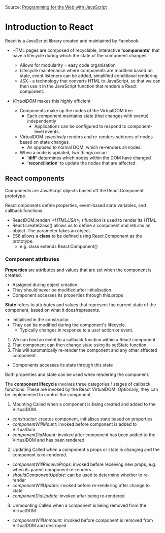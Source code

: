 Source: [Programming for the Web with JavaScript](https://github.com/elloo/p1xt-js-2.0-guided-studies/tree/master/programming-for-the-web-with-javascript)

# Introduction to React

React is a JavaScript library created and maintained by Facebook. 

* HTML pages are composed of recyclable, interactive __'components'__ that have a lifecycle during which the state of the component changes.
    * Allows for modularity = easy code organisation
    * Lifecycle maintenance where components are modified based on state, event listeners can be added, simplified conditional rendering
    * JSX - a technology that converts HTML to JavaScript, so that we can then use it in the JavaScript function that renders a React component.

* _VirtualDOM_ makes this highly efficient
    * Components make up the nodes of the VirtualDOM tree
        * Each component maintains state (that changes with events) independently
            * Applications can be configured to respond to component-level events. 
    * VirtualDOM _selectively_ renders and re-renders subtrees of nodes based on state changes.
        * As opposed to normal DOM, which re-renders all nodes.
    * When a node is updated, two things occur:
        * __'diff'__ determines which nodes within the DOM have changed
        * __'reconciliation'__ to update the nodes that are affected

## React components

Components are JavaScript objects based off the React.Component prototype.

React omponents define properties, event-based state variables, and callback functions.
* ReactDOM.render( _<HTML/JSX>, <location>_ ) function is used to render its HTML.
* React.createClass() allows us to define a component and returns an object. The parameter takes an object.
* ES6 allows a __class__ to be defined using React.Component as the prototype.
    * e.g. class <name> extends React.Component{}

### Component attributes

__Properties__ are attributes and values that are set when the component is created. 
* Assigned during object creation.
* They should never be modified after initialisation.
* Component accesses its properties through this.props

__State__ refers to attributes and values that represent the current state of the component, based on what it does/represents.
* Initialised in the constructor.
* They can be modified during the component's lifecycle.
    * Typically changes in response to a user action or event.
1. We can bind an event to a callback function within a React component.
2. That component can then change state using its setState function.
3. This will automatically re-render the component and any other affected component.
* Components accesses its state through this.state

Both properties and state can be used when rendering the component.

The __component lifecycle__ involves three categories / stages of callback functions.
These are invoked by the React VirtualDOM. Optionally, they can be implemented to control the component.

1. Mounting
Called when a component is being created and added to the VirtualDOM.
* _constructor:_ creates component, initialises state based on properties
* _componentWillMount:_ invoked before component is added to VirtualDom
* _componentDidMount:_ invoked after component has been added to the VirtualDOM and has been rendered

2. Updating
Called when a component's props or state is changing and the component is re-rendered.
* _componentWillReceiveProps:_ invoked before receiving new props, e.g. when its parent component re-renders
* _shouldComponentUpdate:_ can be used to determine whether to re-render
* _componentWillUpdate:_ invoked before re-rendering after change to state
* _componentDidUpdate:_ invoked after being re-rendered

3. Unmounting
Called when a component is being removed from the VirtualDOM
* _componentWillUnmount:_ invoked before component is removed from VirtualDOM and destroyed
